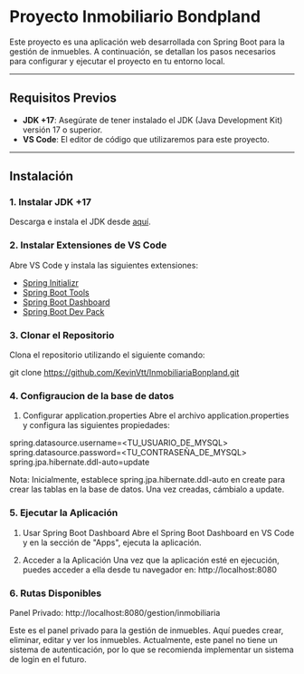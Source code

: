 # Proyecto Inmobiliario Bondpland

Este proyecto es una aplicación web desarrollada con Spring Boot para la gestión de inmuebles. A continuación, se detallan los pasos necesarios para configurar y ejecutar el proyecto en tu entorno local.

---

## Requisitos Previos

- **JDK +17**: Asegúrate de tener instalado el JDK (Java Development Kit) versión 17 o superior.
- **VS Code**: El editor de código que utilizaremos para este proyecto.

---

## Instalación

### 1. Instalar JDK +17

Descarga e instala el JDK desde [aquí](https://www.oracle.com/java/technologies/javase-downloads.html).

### 2. Instalar Extensiones de VS Code

Abre VS Code y instala las siguientes extensiones:

- [Spring Initializr](https://marketplace.visualstudio.com/items?itemName=vscjava.vscode-spring-initializr)
- [Spring Boot Tools](https://marketplace.visualstudio.com/items?itemName=vmware.vscode-spring-boot)
- [Spring Boot Dashboard](https://marketplace.visualstudio.com/items?itemName=vscjava.vscode-spring-boot-dashboard)
- [Spring Boot Dev Pack](https://marketplace.visualstudio.com/items?itemName=vmware.vscode-boot-dev-pack)

### 3. Clonar el Repositorio

Clona el repositorio utilizando el siguiente comando:

git clone <https://github.com/KevinVtt/InmobiliariaBonpland.git>


### 4. Configraucion de la base de datos

1. Configurar application.properties
Abre el archivo application.properties y configura las siguientes propiedades:

spring.datasource.username=<TU_USUARIO_DE_MYSQL>
spring.datasource.password=<TU_CONTRASEÑA_DE_MYSQL>
spring.jpa.hibernate.ddl-auto=update

Nota: Inicialmente, establece spring.jpa.hibernate.ddl-auto en create para crear las tablas en la base de datos. Una vez creadas, cámbialo a update.

### 5. Ejecutar la Aplicación

1. Usar Spring Boot Dashboard
Abre el Spring Boot Dashboard en VS Code y en la sección de "Apps", ejecuta la aplicación.

2. Acceder a la Aplicación
Una vez que la aplicación esté en ejecución, puedes acceder a ella desde tu navegador en: http://localhost:8080

### 6. Rutas Disponibles
Panel Privado: http://localhost:8080/gestion/inmobiliaria

Este es el panel privado para la gestión de inmuebles. Aquí puedes crear, eliminar, editar y ver los inmuebles. Actualmente, este panel no tiene un sistema de autenticación, por lo que se recomienda implementar un sistema de login en el futuro.